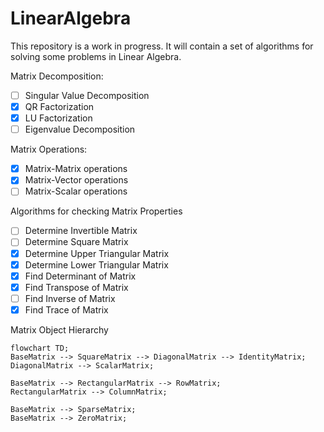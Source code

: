 ﻿# LinearAlgebra

This repository is a work in progress. It will contain a set of algorithms for solving some problems in Linear Algebra.

Matrix Decomposition:

- [ ] Singular Value Decomposition
- [x] QR Factorization
- [x] LU Factorization
- [ ] Eigenvalue Decomposition

Matrix Operations:

- [x] Matrix-Matrix operations
- [x] Matrix-Vector operations
- [ ] Matrix-Scalar operations

Algorithms for checking Matrix Properties

- [ ] Determine Invertible Matrix
- [ ] Determine Square Matrix
- [x] Determine Upper Triangular Matrix
- [x] Determine Lower Triangular Matrix
- [x] Find Determinant of Matrix
- [x] Find Transpose of Matrix
- [ ] Find Inverse of Matrix
- [x] Find Trace of Matrix

Matrix Object Hierarchy

```mermaid
flowchart TD;
BaseMatrix --> SquareMatrix --> DiagonalMatrix --> IdentityMatrix;
DiagonalMatrix --> ScalarMatrix;

BaseMatrix --> RectangularMatrix --> RowMatrix;
RectangularMatrix --> ColumnMatrix;

BaseMatrix --> SparseMatrix;
BaseMatrix --> ZeroMatrix;
```

